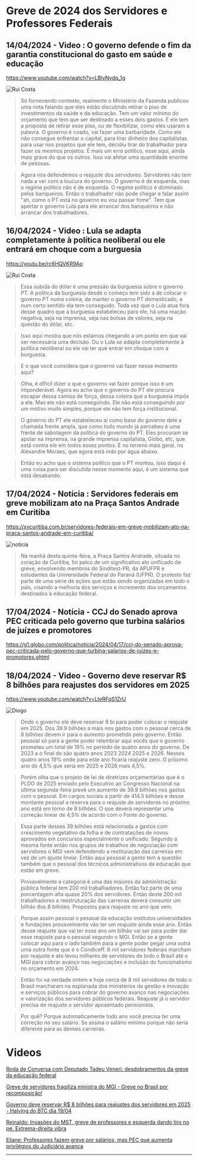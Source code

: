 
# Greve de 2024 dos Servidores e Professores Federais

## 14/04/2024 - Video :  O governo defende o fim da garantia constitucional do gasto em saúde e educação 

https://www.youtube.com/watch?v=LBlyNydq_1g

![Rui Costa](https://img.youtube.com/vi/LBlyNydq_1g/1.jpg)

> Só fornecendo contexto, realmente o Ministério da Fazenda publicou uma nota falando que eles estão discutindo retirar o piso de investimentos da saúde e da educação. Tem um valor mínimo do orçamento que tem que ser destinado a esses dois gastos. E ele tem a proposta de retirar esse piso, ou de flexibilizar, como eles usaram a palavra. O governo é coado, vai fazer uma barbaridade. Como ele não consegue enfrentar o capital, para tirar dinheiro dos capitalistas para usar nos projetos que ele tem, decidiu tirar do trabalhador para fazer os mesmos projetos. É mais um erro político, esse aqui, ainda mais grave do que os outros. Isso vai afetar uma quantidade enorme de pessoas.

> Agora nós defendemos o reajuste dos servidores. Servidores não tem nada a ver com a loucura do governo. O governo é de esquerda, mas o regime político não é de esquerda. O regime político é dominado pelos banqueiros. Então o trabalhador não pode chegar e falar assim "ah, como o PT está no governo eu vou passar fome". Tem que apertar o governo Lula para ele arrancar dos banqueiros e não arrancar dos trabalhadores. 


## 16/04/2024 - Video : Lula se adapta completamente à política neoliberal ou ele entrará em choque com a burguesia

https://youtu.be/rc6HQVKR9Ao

![Rui Costa](https://img.youtube.com/vi/rc6HQVKR9Ao/1.jpg)

> Essa subida do dólar é uma pressão da burguesia sobre o governo PT. A política da burguesia desde o começo tem sido a de colocar o governo PT numa coleira, de manter o governo PT domesticado, e num certo sentido ela tem conseguido. Toda vez que o Lula atua fora desse quadro que a burguesia estabeleceu para ele, há uma reação negativa, seja na imprensa, seja nas bolsas de valores, seja na questão do dólar, etc.

> Isso aqui mostra que nós estamos chegando a um ponto em que vai ser necessária uma
decisão. Ou o Lula se adapta completamente à política neoliberal ou ele vai ter que entrar em choque com a burguesia.

> E o que você considera que o governo vai fazer nesse momento aqui?

> Olha, é difícil dizer o que o governo vai fazer porque isso é um imponderável.
Agora eu acho que o governo do PT ele procura escapar dessa camisa de força, dessa coleira que a burguesia impôs a ele. Mas ele não está conseguindo. Ele não está conseguindo por um motivo muito simples, porque ele não tem força institucional.

> O governo do PT ele estabeleceu aí como base do governo dele a chamada frente ampla, que como todo mundo já percebeu é uma frente de sabotagem da política do governo do PT. Eles procuram se apoiar na imprensa, na grande imprensa capitalista, Globo, etc, que está contra ele em todos esses pontos. E no terreno mais geral, no Alexandre Moraes, que agora está indo por água abaixo. 

> Então eu acho que o sistema político que o PT montou, isso daqui é uma coisa para ser discutida nesse momento aqui, é um sistema que está desabando.

## 17/04/2024 - Notícia : Servidores federais em greve mobilizam ato na Praça Santos Andrade em Curitiba

https://xvcuritiba.com.br/servidores-federais-em-greve-mobilizam-ato-na-praca-santos-andrade-em-curitiba/

![noticia](https://xvcuritiba.com.br/wp-content/uploads/2024/04/437962502_946671197459842_7609752838606925998_n-860x645.jpg.webp) 

> Na manhã desta quinta-feira, a Praça Santos Andrade, situada no coração de Curitiba, foi palco de um significativo ato unificado de greve, envolvendo membros do Sinditest-PR, da APUFPR e estudantes da Universidade Federal do Paraná (UFPR). O protesto faz parte de uma série de ações que estão sendo organizadas em todo o país, visando a melhoria dos serviços e incremento dos orçamentos destinados à educação federal.

## 17/04/2024 - Notícia - CCJ do Senado aprova PEC criticada pelo governo que turbina salários de juízes e promotores

https://g1.globo.com/politica/noticia/2024/04/17/ccj-do-senado-aprova-pec-criticada-pelo-governo-que-turbina-salarios-de-juizes-e-promotores.ghtml

## 18/04/2024 - Video - Governo deve reservar R$ 8 bilhões para reajustes dos servidores em 2025

https://www.youtube.com/watch?v=LteRFqS1ZrU

![Diogo](https://img.youtube.com/vi/LteRFqS1ZrU/1.jpg)

> Onde o governo ele deve reservar 8 bi para poder colocar o reajuste em 2025. Dos 39.9 bilhões a mais nos gastos com o pessoal cerca de 8 bilhões devem ir para o aumento prometido pelo governo. Então pessoal só para a gente poder relembrar aqui vocês que o governo prometeu um total de 19% no período de quatro anos do governo. De 2023 a o final do são quatro anos 2023 2024 2025 e 2026. Nesses quatro anos 19% onde para este ano ficaria reajuste zero. O próximo ano do 4,5% que seria em 2025 e 2026 mais 4,5%.

> Porém olha que o projeto de lei de diretrizes orçamentárias que é o PLDO de 2025 enviado pelo Executivo ao Congresso Nacional na última segunda-feira prevê um aumento de 39.9 bilhões nos gastos com o pessoal. Em cargos sociais a partir de 414.5 bilhões e desse montante pessoal a reserva para o reajuste de servidores no próximo ano está em torno de 8 bilhões. O que deverá representar uma correção linear de 4,5% de acordo com o Fonte do governo.

> Essa parte desses 39 bilhões está relacionada a gastos com crescimento vegetativo da folha e de contratações de novos aprovados em concursos especialmente o unificado. Segundo a mesma fonte então nos grupos de trabalhos de negociação com servidores o MGI vem defendendo a restituração das carreiras em vez de um ajuste linear. Então aqui pessoal a gente tem a questão também que o pessoal dos técnicos administrativos da educação que estão em greve.

> Provavelmente a categoria é uma das maiores da administração pública federal tem 200 mil trabalhadores. Então faz parte de uma porcentagem alta quase 20% dos servidores. Então deste 200 mil trabalhadores a reestruturação das carreiras deverá consumir um bilhão dos 8 bilhões. Propostos para reajuste no ano que vem.

> Porque assim pessoal o pessoal da educação institutos universidades e fundações provavelmente vão ter um reajuste ainda esse ano. Então desse reajuste que vai ter esse ano um bilhão vai ser para poder dar esse reajuste para o pessoal segundo o MGI. Então se a gente colocar aqui para o lado também para a gente poder pegar uma outra uma outra fonte que é o Condiceff. 8 mil servidores federais marcham por reajuste e ato levou milhares de servidores de todo o Brasil até o MGI para cobrar avanço nas negociações e inclusão do funcionalismo no orçamento em 2024.

> Então foi na verdade ontem e hoje cerca de 8 mil servidores de todo o Brasil marcharam na esplanada dos ministérios da gestão e inovação e serviços públicos para cobrar do governo avanço nas negociações e valorização dos servidores públicos federais. Reajuste já o servidor precisa de reajuste o servidor aposentado pensionista.

> Por quê? Porque automaticamente todo ano você precisa ter uma correção no seu salário. Se assina o salário mínimo porque não seria diferente para as demais carreiras. 




# Videos

[ Roda de Conversa com Deputado Tadeu Veneri: desdobramentos da greve da educação federal](https://www.youtube.com/watch?v=6dU2AsCxq_o)

[Greve de servidores fragiliza ministra do MGI - Greve no Brasil por recomposição!](https://www.youtube.com/watch?v=cK-jUjhLfCE)

[Governo deve reservar R$ 8 bilhões para reajustes dos servidores em 2025 - Halving do BTC dia 19/04](https://www.youtube.com/watch?v=LteRFqS1ZrU)

[Reinaldo: Invasões do MST, greve de professores e esquerda dando tiro no pé. Extrema-direita vibra](https://www.youtube.com/watch?v=_3OZyCwBaXk)

[Eliane: Professores fazem greve por salários, mas PEC que aumenta privilégios do Judiciário avança](https://www.youtube.com/watch?v=WYsyRnPcias)

---





